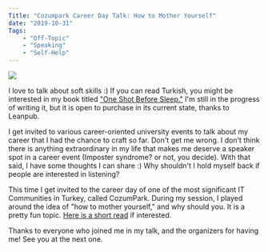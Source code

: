 ```yaml
---
Title: "Cozumpark Career Day Talk: How to Mother Yourself"
date: "2019-10-31" 
Tags: 
    - "Off-Topic"
    - "Speaking"
    - "Self-Help"
---
```


![](/media/2019/20191031_143422-1.jpg)   

I love to talk about soft skills :) If you can read Turkish, you might be interested in my book titled ["One Shot Before Sleep."](http://uykudanoncebirdoz.com/) I'm still in the progress of writing it, but it is open to purchase in its current state, thanks to Leanpub. 

I get invited to various career-oriented university events to talk about my career that I had the chance to craft so far. Don't get me wrong. I don't think there is anything extraordinary in my life that makes me deserve a speaker spot in a career event (Imposter syndrome? or not, you decide).  With that said, I have some thoughts I can share :) Why shouldn't I hold myself back if people are interested in listening?

This time I get invited to the career day of one of the most significant IT Communities in Turkey, called CozumPark. During my session, I played around the idea of "how to mother yourself," and why should you. It is a pretty fun topic. [Here is a short read](https://psychcentral.com/lib/10-tips-for-the-best-mothering-self-love/) if interested.

Thanks to everyone who joined me in my talk, and the organizers for having me! See you at the next one. 